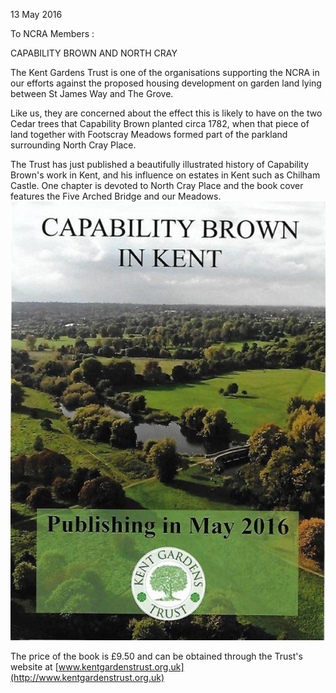 13 May 2016

To NCRA Members :

CAPABILITY BROWN AND NORTH CRAY

The Kent Gardens Trust is one of the organisations supporting the NCRA in our efforts against the proposed housing development on garden land lying between St James Way and The Grove.

Like us, they are concerned about the effect this is likely to have on the two Cedar trees that Capability Brown planted circa 1782, when that piece of land together with Footscray Meadows formed part of the parkland surrounding North Cray Place.

The Trust has just published a beautifully illustrated history of Capability Brown's work in Kent, and his influence on estates in Kent such as Chilham Castle. One chapter is devoted to North Cray Place and the book cover features the Five Arched Bridge and our Meadows. [![Image](images/nm0041_1.jpg)](http://www.northcrayresidents.org.uk/image/pdfs/cbrown.pdf)

The price of the book is £9.50 and can be obtained through the Trust's website at [www.kentgardenstrust.org.uk](http://www.kentgardenstrust.org.uk)
